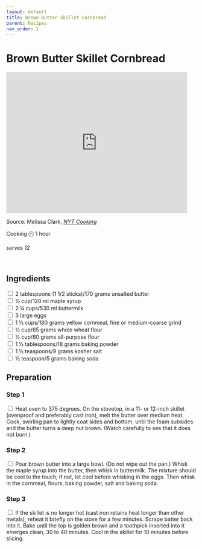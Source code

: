 ```yaml
---
layout: default
title: Brown Butter Skillet Cornbread
parent: Recipes
nav_order: 1
---
```

# Brown Butter Skillet Cornbread

<iframe width="480" height="373" frameborder="0" scrolling="no" marginheight="0" marginwidth="0" id="nyt_video_player" title="New York Times Video - Embed Player" src="https://static01.nyt.com/bcvideo/1.0/iframe/embed.html?videoId=100000003221154&playerType=embed"></iframe>

Source: Melissa Clark, *[NYT Cooking](https://cooking.nytimes.com/recipes/1016965-brown-butter-skillet-cornbread)*

Cooking 🕘 1 hour

*serves 12*

<br>

## Ingredients <br>

<input type="checkbox" enabled /> 2 tablespoons (1 1/2 sticks)/170 grams unsalted butter <br>
<input type="checkbox" enabled /> ½ cup/120 ml maple syrup <br>
<input type="checkbox" enabled /> 2 ¼ cups/530 ml buttermilk <br>
<input type="checkbox" enabled /> 3 large eggs <br>
<input type="checkbox" enabled /> 1 ½ cups/180 grams yellow cornmeal, fine or medium-coarse grind <br>
<input type="checkbox" enabled /> ½ cup/65 grams whole wheat flour <br>
<input type="checkbox" enabled /> ½ cup/60 grams all-purpose flour <br>
<input type="checkbox" enabled /> 1 ½ tablespoons/18 grams baking powder <br>
<input type="checkbox" enabled /> 1 ½ teaspoons/9 grams kosher salt <br>
<input type="checkbox" enabled /> ½ teaspoon/5 grams baking soda <br>

## Preparation

###  Step 1
<input type="checkbox" enabled /> Heat oven to 375 degrees. On the stovetop, in a 11- or 12-inch skillet (ovenproof and preferably cast iron), melt the butter over medium heat. Cook, swirling pan to lightly coat sides and bottom, until the foam subsides and the butter turns a deep nut brown. (Watch carefully to see that it does not burn.)

### Step 2
<input type="checkbox" enabled /> Pour brown butter into a large bowl. (Do not wipe out the pan.) Whisk the maple syrup into the butter, then whisk in buttermilk. The mixture should be cool to the touch; if not, let cool before whisking in the eggs. Then whisk in the cornmeal, flours, baking powder, salt and baking soda.

### Step 3 
<input type="checkbox" enabled /> If the skillet is no longer hot (cast iron retains heat longer than other metals), reheat it briefly on the stove for a few minutes. Scrape batter back into it. Bake until the top is golden brown and a toothpick inserted into it emerges clean, 30 to 40 minutes. Cool in the skillet for 10 minutes before slicing.

